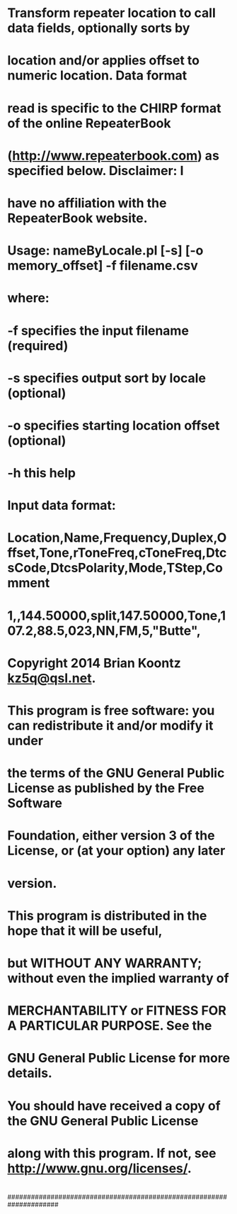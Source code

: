 # Transform repeater location to call data fields, optionally sorts by
# location and/or applies offset to numeric location.  Data format
# read is specific to the CHIRP format of the online RepeaterBook
# (http://www.repeaterbook.com) as specified below.  Disclaimer: I
# have no affiliation with the RepeaterBook website.
#
# Usage: nameByLocale.pl [-s] [-o memory_offset] -f filename.csv
#
#     where:
#		-f <filename> specifies the input filename (required)
#		-s specifies output sort by locale (optional)
#		-o <offset> specifies starting location offset (optional)
#       -h this help
#
# Input data format: 
#
# Location,Name,Frequency,Duplex,Offset,Tone,rToneFreq,cToneFreq,DtcsCode,DtcsPolarity,Mode,TStep,Comment
# 1,,144.50000,split,147.50000,Tone,107.2,88.5,023,NN,FM,5,"Butte", 
#
# Copyright 2014 Brian Koontz <kz5q@qsl.net>.
#
# This program is free software: you can redistribute it and/or modify it under
# the terms of the GNU General Public License as published by the Free Software
# Foundation, either version 3 of the License, or (at your option) any later
# version.
#
# This program is distributed in the hope that it will be useful,
# but WITHOUT ANY WARRANTY; without even the implied warranty of
# MERCHANTABILITY or FITNESS FOR A PARTICULAR PURPOSE.  See the
# GNU General Public License for more details.
#
# You should have received a copy of the GNU General Public License
# along with this program.  If not, see <http://www.gnu.org/licenses/>.
#
# 
#
#####################################################################
